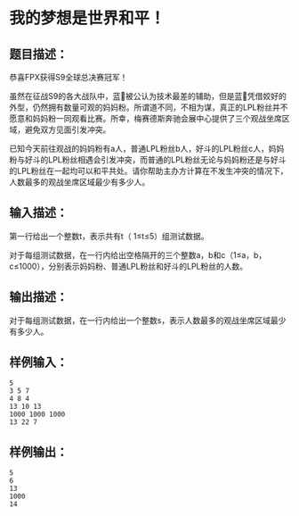# 我的梦想是世界和平！

## 题目描述：

恭喜FPX获得S9全球总决赛冠军！

虽然在征战S9的各大战队中，蓝:princess:被公认为技术最差的辅助，但是蓝:princess:凭借姣好的外型，仍然拥有数量可观的妈妈粉。所谓道不同，不相为谋，真正的LPL粉丝并不愿意和妈妈粉一同观看比赛。所幸，梅赛德斯奔驰会展中心提供了三个观战坐席区域，避免双方见面引发冲突。

已知今天前往观战的妈妈粉有a人，普通LPL粉丝b人，好斗的LPL粉丝c人，妈妈粉与好斗的LPL粉丝相遇会引发冲突，而普通的LPL粉丝无论与妈妈粉还是与好斗的LPL粉丝在一起均可以和平共处。请你帮助主办方计算在不发生冲突的情况下，人数最多的观战坐席区域最少有多少人。

## 输入描述：

第一行给出一个整数t，表示共有t（ 1$\leqslant$t$\leqslant$5）组测试数据。

对于每组测试数据，在一行内给出空格隔开的三个整数a，b和c（1$\leqslant$a，b，c$\leqslant$1000），分别表示妈妈粉、普通LPL粉丝和好斗的LPL粉丝的人数。

## 输出描述：

对于每组测试数据，在一行内给出一个整数s，表示人数最多的观战坐席区域最少有多少人。

## 样例输入：

```
5
3 5 7
4 8 4
13 10 13
1000 1000 1000
13 22 7
```

## 样例输出：

```
5
6
13
1000
14
```